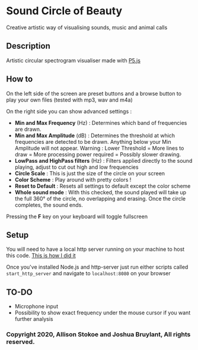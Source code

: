 # Sound Circle of Beauty
Creative artistic way of visualising sounds, music and animal calls

## Description
Artistic circular spectrogram visualiser made with [P5.js](https://p5js.org/)

## How to
On the left side of the screen are preset buttons and a browse button to play your own files (tested with mp3, wav and m4a)

On the right side you can show advanced settings : 
- **Min and Max Frequency** (Hz) : Determines which band of frequencies are drawn.
- **Min and Max Amplitude** (dB) : Determines the threshold at which frequencies are detected to be drawn. Anything below your Min Amplitude will not appear. Warning : Lower Threshold = More lines to draw = More processing power required = Possibly slower drawing.
- **LowPass and HighPass filters** (Hz) : Filters applied directly to the sound playing, adjust to cut out high and low frequencies
- **Circle Scale** : This is just the size of the circle on your screen
- **Color Scheme** : Play around with pretty colors !
- **Reset to Default** : Resets all settings to default except the color scheme
- **Whole sound mode** : With this checked, the sound played will take up the full 360° of the circle, no overlapping and erasing. Once the circle completes, the sound ends. 

Pressing the **F** key on your keyboard will toggle fullscreen

## Setup
You will need to have a local http server running on your machine to host this code. 
[This is how I did it](https://github.com/processing/p5.js/wiki/Local-server#node-http-server)

Once you've installed Node.js and http-server just run either scripts called `start_http_server` and navigate to `localhost:8080` on your browser

## TO-DO
- Microphone input
- Possibility to show exact frequency under the mouse cursor if you want further analysis

### Copyright 2020, Allison Stokoe and Joshua Bruylant, All rights reserved.